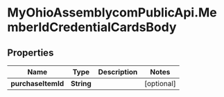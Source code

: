 # MyOhioAssemblycomPublicApi.MemberIdCredentialCardsBody

## Properties
Name | Type | Description | Notes
------------ | ------------- | ------------- | -------------
**purchaseItemId** | **String** |  | [optional] 
